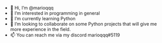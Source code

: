 - 👋 Hi, I’m @marioqqq
- 👀 I’m interested in programming in general
- 🌱 I’m currently learning Python
- 💞️ I’m looking to collaborate on some Python projects that will give me more experience in the field.
- 📫 You can reach me via my discord marioqqq#5119
